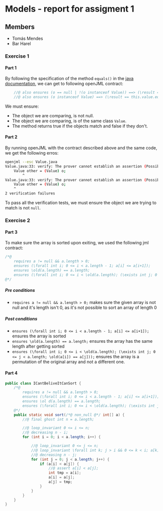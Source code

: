 # Models - report for assigment 1

## Members

- Tomás Mendes
- Bar Harel

### Exercise 1

#### Part 1

By following the specification of the method `equals()` in the [java documentation](https://docs.oracle.com/en/java/javase/19/docs/api/java.base/java/lang/Object.html#equals(java.lang.Object)), we can get to following openJML contract:

```java
    //@ also ensures (o == null | !(o instanceof Value)) ==> (\result == false);
    //@ also ensures (o instanceof Value) ==> (\result == this.value.equals(((Value) o).value));
```

We must ensure:

- The object we are comparing, is not null.
- The object we are comparing, is of the same class `Value`.
- The method returns true if the objects match and false if they don't.

#### Part 2

By running openJML with the contract described above and the same code, we get the following erros:

```bash
openjml --esc Value.java
Value.java:33: verify: The prover cannot establish an assertion (PossiblyBadCast) in method equals: a java.lang.Object cannot be proved to be a Value
    Value other = (Value) o;
        ^
Value.java:33: verify: The prover cannot establish an assertion (PossiblyNullInitialization) in method equals: other
    Value other = (Value) o;
    ^
2 verification failures
```

To pass all the verification tests, we must ensure the object we are trying to match is not `null`.

### Exercise 2

#### Part 3

To make sure the array is sorted upon exiting, we used the following jml contract:

```java
/*@
    requires a != null && a.length > 0;
    ensures (\forall int i; 0 <= i < a.length - 1; a[i] <= a[i+1]);
    ensures \old(a.length) == a.length; 
    ensures (\forall int i; 0 <= i < \old(a.length); (\exists int j; 0 <= j < a.length; \old(a[i]) == a[j]));
@*/
```

##### Pre conditions

- `requires a != null && a.length > 0;` makes sure the given array is not null and it's length isn't 0, as it's not possible to sort an array of length 0

##### Post conditions

- `ensures (\forall int i; 0 <= i < a.length - 1; a[i] <= a[i+1]);` ensures the array is sorted
- `ensures \old(a.length) == a.length;` ensures the array has the same length after getting sorted
- `ensures (\forall int i; 0 <= i < \old(a.length); (\exists int j; 0 <= j < a.length; \old(a[i]) == a[j]));` ensures the array is a permutation of the original array and not a different one.

#### Part 4

```java
public class ICantBeliveItCanSort {
    /*@
        requires a != null && a.length > 0;
        ensures (\forall int i; 0 <= i < a.length - 1; a[i] <= a[i+1]);
        ensures \ol d(a.length) == a.length; 
        ensures (\forall int i; 0 <= i < \old(a.length); (\exists int j; 0 <= j < a.length; \old(a[i]) == a[j]));
    @*/
    public static void sort(/*@ non_null @*/ int[] a) {
        //@ final ghost int n = a.length;

        //@ loop_invariant 0 <= i <= n;
        //@ decreasing n - i;
        for (int i = 0; i < a.length; i++) {

            //@ loop_invariant 0 <= j <= n;
            //@ loop_invariant \forall int k; j > i && 0 <= k < i; a[k] <= a[k + 1];
            //@ decreasing n - j;
            for (int j = 0; j < a.length; j++) {
                if (a[i] < a[j]) {
                    //@ assert a[i] < a[j];
                    int tmp = a[i];
                    a[i] = a[j];
                    a[j] = tmp;
                }
            }
        }
    }
}
```
